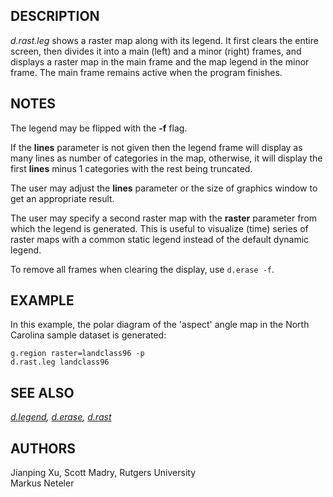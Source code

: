 ## DESCRIPTION

*d.rast.leg* shows a raster map along with its legend. It first clears
the entire screen, then divides it into a main (left) and a minor
(right) frames, and displays a raster map in the main frame and the map
legend in the minor frame. The main frame remains active when the
program finishes.

## NOTES

The legend may be flipped with the **-f** flag.

If the **lines** parameter is not given then the legend frame will
display as many lines as number of categories in the map, otherwise, it
will display the first **lines** minus 1 categories with the rest being
truncated.

The user may adjust the **lines** parameter or the size of graphics
window to get an appropriate result.

The user may specify a second raster map with the **raster** parameter
from which the legend is generated. This is useful to visualize (time)
series of raster maps with a common static legend instead of the default
dynamic legend.

To remove all frames when clearing the display, use `d.erase -f`.

## EXAMPLE

In this example, the polar diagram of the 'aspect' angle map in the
North Carolina sample dataset is generated:

```shell
g.region raster=landclass96 -p
d.rast.leg landclass96
```

## SEE ALSO

*[d.legend](d.legend.md), [d.erase](d.erase.md), [d.rast](d.rast.md)*

## AUTHORS

Jianping Xu, Scott Madry, Rutgers University  
Markus Neteler
